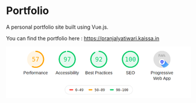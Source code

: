 # Portfolio

A personal portfolio site built using Vue.js.

You can find the portfolio here : https://pranjalyatiwari.kaissa.in

![lighthouse](https://github.com/Pranjalya/portfolio/blob/master/tenous_files/lighthouse.png)

